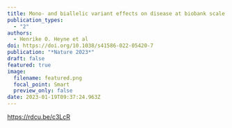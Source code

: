 ```yaml
---
title: Mono- and biallelic variant effects on disease at biobank scale.
publication_types:
  - "2"
authors:
  - Henrike O. Heyne et al
doi: https://doi.org/10.1038/s41586-022-05420-7
publication: "*Nature 2023*"
draft: false
featured: true
image:
  filename: featured.png
  focal_point: Smart
  preview_only: false
date: 2023-01-19T09:37:24.963Z
---
```

https://rdcu.be/c3LcR